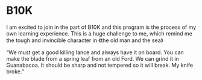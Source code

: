 # B10K
I am excited to join in the part of B10K and this program is the process of my own learning experience. This is a huge challenge to me, which remind me the tough and invincible character in 《the old man and the sea》

“We must get a good killing lance and always have it on board. You can make the blade from a spring leaf from an old Ford. We can grind it in Guanabacoa. It should be sharp and not tempered so it will break. My knife broke.”

